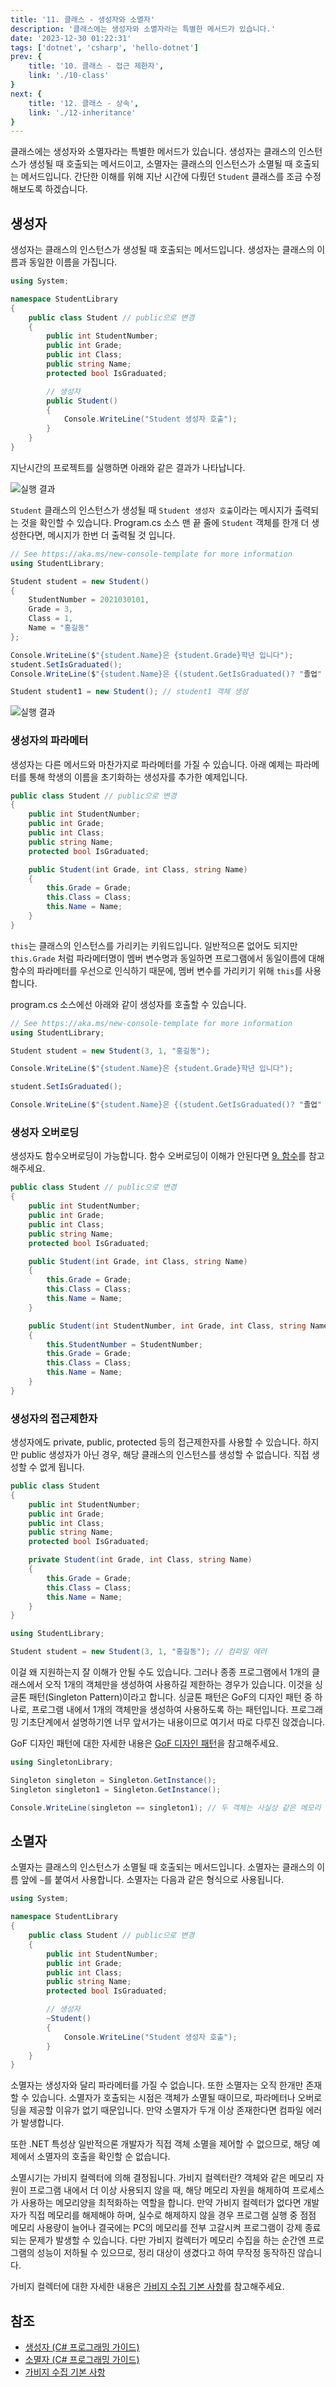```yaml
---
title: '11. 클래스 - 생성자와 소멸자'
description: '클래스에는 생성자와 소멸자라는 특별한 메서드가 있습니다.'
date: '2023-12-30 01:22:31'
tags: ['dotnet', 'csharp', 'hello-dotnet']
prev: {
    title: '10. 클래스 - 접근 제한자',
    link: './10-class'
}
next: {
    title: '12. 클래스 - 상속',
    link: './12-inheritance'
}
---
```


클래스에는 생성자와 소멸자라는 특별한 메서드가 있습니다. 생성자는 클래스의 인스턴스가 생성될 때 호출되는 메서드이고, 소멸자는 클래스의 인스턴스가 소멸될 때 호출되는 메서드입니다.
간단한 이해를 위해 지난 시간에 다뤘던 `Student` 클래스를 조금 수정해보도록 하겠습니다.

## 생성자

생성자는 클래스의 인스턴스가 생성될 때 호출되는 메서드입니다. 생성자는 클래스의 이름과 동일한 이름을 가집니다.

```csharp
using System;

namespace StudentLibrary
{
    public class Student // public으로 변경
    {
        public int StudentNumber;
        public int Grade;
        public int Class;
        public string Name;
        protected bool IsGraduated;

        // 생성자
        public Student()
        {
            Console.WriteLine("Student 생성자 호출");
        }
    }
}
```

지난시간의 프로젝트를 실행하면 아래와 같은 결과가 나타납니다.

![실행 결과](/series/hello-dotnet/11/1-run-result.png)

`Student` 클래스의 인스턴스가 생성될 때 `Student 생성자 호출`이라는 메시지가 출력되는 것을 확인할 수 있습니다. Program.cs 소스 맨 끝 줄에 `Student` 객체를 한개 더 생성한다면, 메시지가 한번 더 출력될 것 입니다.

```csharp
// See https://aka.ms/new-console-template for more information
using StudentLibrary;

Student student = new Student()
{
    StudentNumber = 2021030101,
    Grade = 3,
    Class = 1,
    Name = "홍길동"
};

Console.WriteLine($"{student.Name}은 {student.Grade}학년 입니다");
student.SetIsGraduated();
Console.WriteLine($"{student.Name}은 {(student.GetIsGraduated()? "졸업" : "미졸업")}학년 입니다");

Student student1 = new Student(); // student1 객체 생성
```

![실행 결과](/series/hello-dotnet/11/2-run-result.png)

### 생성자의 파라메터

생성자는 다른 메서드와 마찬가지로 파라메터를 가질 수 있습니다. 아래 예제는 파라메터를 통해 학생의 이름을 초기화하는 생성자를 추가한 예제입니다.

```csharp
public class Student // public으로 변경
{
    public int StudentNumber;
    public int Grade;
    public int Class;
    public string Name;
    protected bool IsGraduated;

    public Student(int Grade, int Class, string Name)
    {
        this.Grade = Grade;
        this.Class = Class;
        this.Name = Name;
    }
}
```

`this`는 클래스의 인스턴스를 가리키는 키워드입니다. 일반적으론 없어도 되지만 `this.Grade` 처럼 파라메터명이 멤버 변수명과 동일하면 프로그램에서 동일이름에 대해 함수의 파라메터를 우선으로 인식하기 때문에, 멤버 변수를 가리키기 위해 `this`를 사용합니다.

program.cs 소스에선 아래와 같이 생성자를 호출할 수 있습니다.

```csharp
// See https://aka.ms/new-console-template for more information
using StudentLibrary;

Student student = new Student(3, 1, "홍길동");

Console.WriteLine($"{student.Name}은 {student.Grade}학년 입니다");

student.SetIsGraduated();

Console.WriteLine($"{student.Name}은 {(student.GetIsGraduated()? "졸업" : "미졸업")}학년 입니다");
```

### 생성자 오버로딩

생성자도 함수오버로딩이 가능합니다. 함수 오버로딩이 이해가 안된다면 [9. 함수](./9-function#함수-오버로딩)를 참고해주세요.

```csharp
public class Student // public으로 변경
{
    public int StudentNumber;
    public int Grade;
    public int Class;
    public string Name;
    protected bool IsGraduated;

    public Student(int Grade, int Class, string Name)
    {
        this.Grade = Grade;
        this.Class = Class;
        this.Name = Name;
    }

    public Student(int StudentNumber, int Grade, int Class, string Name)
    {
        this.StudentNumber = StudentNumber;
        this.Grade = Grade;
        this.Class = Class;
        this.Name = Name;
    }
}
```

### 생성자의 접근제한자

생성자에도 private, public, protected 등의 접근제한자를 사용할 수 있습니다. 하지만 public 생성자가 아닌 경우, 해당 클래스의 인스턴스를 생성할 수 없습니다. 직접 생성할 수 없게 됩니다.

```csharp
public class Student
{
    public int StudentNumber;
    public int Grade;
    public int Class;
    public string Name;
    protected bool IsGraduated;

    private Student(int Grade, int Class, string Name)
    {
        this.Grade = Grade;
        this.Class = Class;
        this.Name = Name;
    }
}
```

```csharp
using StudentLibrary;

Student student = new Student(3, 1, "홍길동"); // 컴파일 에러
```

이걸 왜 지원하는지 잘 이해가 안될 수도 있습니다. 그러나 종종 프로그램에서 1개의 클래스에서 오직 1개의 객체만을 생성하여 사용하길 제한하는 경우가 있습니다. 이것을 싱글톤 패턴(Singleton Pattern)이라고 합니다.
싱글톤 패턴은 GoF의 디자인 패턴 중 하나로, 프로그램 내에서 1개의 객체만을 생성하여 사용하도록 하는 패턴입니다. 프로그래밍 기초단계에서 설명하기엔 너무 앞서가는 내용이므로 여기서 따로 다루진 않겠습니다.

GoF 디자인 패턴에 대한 자세한 내용은 [GoF 디자인 패턴](https://ko.wikipedia.org/wiki/GoF_%EB%94%94%EC%9E%90%EC%9D%B8_%ED%8C%A8%ED%84%B4)을 참고해주세요.

```csharp
using SingletonLibrary;

Singleton singleton = Singleton.GetInstance();
Singleton singleton1 = Singleton.GetInstance();

Console.WriteLine(singleton == singleton1); // 두 객체는 사실상 같은 메모리 주소를 가리키는 1개의 변수객체
```

## 소멸자

소멸자는 클래스의 인스턴스가 소멸될 때 호출되는 메서드입니다. 소멸자는 클래스의 이름 앞에 `~`를 붙여서 사용합니다. 소멸자는 다음과 같은 형식으로 사용됩니다.

```csharp
using System;

namespace StudentLibrary
{
    public class Student // public으로 변경
    {
        public int StudentNumber;
        public int Grade;
        public int Class;
        public string Name;
        protected bool IsGraduated;

        // 생성자
        ~Student()
        {
            Console.WriteLine("Student 생성자 호출");
        }
    }
}
```

소멸자는 생성자와 달리 파라메터를 가질 수 없습니다. 또한 소멸자는 오직 한개만 존재할 수 있습니다. 소멸자가 호출되는 시점은 객체가 소멸될 때이므로, 파라메터나 오버로딩을 제공할 이유가 없기 때문입니다.
만약 소멸자가 두개 이상 존재한다면 컴파일 에러가 발생합니다.

또한 .NET 특성상 일반적으론 개발자가 직접 객체 소멸을 제어할 수 없으므로, 해당 예제에서 소멸자의 호출을 확인할 순 없습니다.

소멸시기는 가비지 컬렉터에 의해 결정됩니다. 가비지 컬렉터란? 객체와 같은 메모리 자원이 프로그램 내에서 더 이상 사용되지 않을 때, 해당 메모리 자원을 해제하여 프로세스가 사용하는 메모리양을 최적화하는 역할을 합니다.
만약 가비지 컬렉터가 없다면 개발자가 직접 메모리를 해제해야 하며, 실수로 해제하지 않을 경우 프로그램 실행 중 점점 메모리 사용량이 늘어나 결국에는 PC의 메모리를 전부 고갈시켜 프로그램이 강제 종료되는 문제가 발생할 수 있습니다.
다만 가비지 컬렉터가 메모리 수집을 하는 순간엔 프로그램의 성능이 저하될 수 있으므로, 정리 대상이 생겼다고 하여 무작정 동작하진 않습니다.

가비지 컬렉터에 대한 자세한 내용은 [가비지 수집 기본 사항](https://docs.microsoft.com/ko-kr/dotnet/standard/garbage-collection/fundamentals)를 참고해주세요.

## 참조

- [생성자 (C# 프로그래밍 가이드)](https://docs.microsoft.com/ko-kr/dotnet/csharp/programming-guide/classes-and-structs/constructors)
- [소멸자 (C# 프로그래밍 가이드)](https://docs.microsoft.com/ko-kr/dotnet/csharp/programming-guide/classes-and-structs/destructors)
- [가비지 수집 기본 사항](https://docs.microsoft.com/ko-kr/dotnet/standard/garbage-collection/fundamentals)
